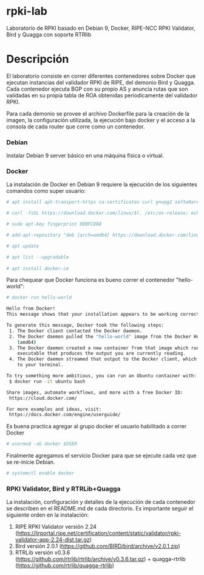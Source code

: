 # rpki-lab

Laboratorio de RPKI basado en Debian 9, Docker, RIPE-NCC RPKI Validator, Bird y Quagga con soporte RTRlib

# Descripción

El laboratorio consiste en correr diferentes contenedores sobre Docker que ejecutan instancias del validador RPKI de RIPE, del demonio Bird y Quagga. Cada contenedor ejecuta BGP con su propio AS y anuncia rutas que son validadas en su propia tabla de ROA obtenidas periodicamente del validador RPKI. 

Para cada demonio se provee el archivo Dockerfile para la creación de la imagen, la configuración utilizada, la ejecución bajo docker y el acceso a la consola de cada router que corre como un contenedor.

### Debian

Instalar Debian 9 server básico en una máquina física o virtual. 

### Docker

La instalación de Docker en Debian 9 requiere la ejecución de los siguientes comandos como super usuario:
```sh
# apt install apt-transport-https ca-certificates curl gnupg2 softw0are-properties-common

# curl -fsSL https://download.docker.com/linux/$(. /etc/os-release; echo "$ID")/gpg | apt-key add -

# sudo apt-key fingerprint 0EBFCD88

# add-apt-repository "deb [arch=amd64] https://download.docker.com/linux/$(. /etc/os-release; echo "$ID") $(lsb_release -cs) stable"

# apt update

# apt list --upgradable
 
# apt install docker-ce
```
Para chequear que Docker funciona es bueno correr el contenedor "hello-world":
```sh
# docker run hello-world

Hello from Docker!
This message shows that your installation appears to be working correctly.

To generate this message, Docker took the following steps:
 1. The Docker client contacted the Docker daemon.
 2. The Docker daemon pulled the "hello-world" image from the Docker Hub.
    (amd64)
 3. The Docker daemon created a new container from that image which runs the
    executable that produces the output you are currently reading.
 4. The Docker daemon streamed that output to the Docker client, which sent it
    to your terminal.

To try something more ambitious, you can run an Ubuntu container with:
 $ docker run -it ubuntu bash

Share images, automate workflows, and more with a free Docker ID:
 https://cloud.docker.com/

For more examples and ideas, visit:
 https://docs.docker.com/engine/userguide/

```
Es buena practica agregar al grupo docker el usuario habilitado a correr Docker
 
```sh
# usermod -aG docker $USER
```
Finalmente agregamos el servicio Docker para que se ejecute cada vez que se re-inicie Debian.
```sh
# systemctl enable docker
```
### RPKI Validator, Bird y RTRLib+Quagga

La instalación, configuración y detalles de la ejecución de cada contenedor se describen en el README.md de cada directorio. Es importante seguir el siguiente orden en la instalación:
1. RIPE RPKI Validator versión 2.24 (https://lirportal.ripe.net/certification/content/static/validator/rpki-validator-app-2.24-dist.tar.gz)
2. Bird versión 2.0.1 (https://github.com/BIRD/bird/archive/v2.0.1.zip)
3. RTRLib versión v0.3.6 (https://github.com/rtrlib/rtrlib/archive/v0.3.6.tar.gz) + quagga-rtrlib (https://github.com/rtrlib/quagga-rtrlib)
